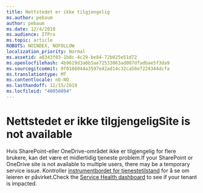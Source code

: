 ```yaml
---
title: Nettstedet er ikke tilgjengelig
ms.author: pebaum
author: pebaum
ms.date: 12/4/2018
ms.audience: ITPro
ms.topic: article
ROBOTS: NOINDEX, NOFOLLOW
localization_priority: Normal
ms.assetid: a8343f03-1b8c-4c29-be84-72b025e51d72
ms.openlocfilehash: 4b9619d3a0b5ae72533063ad007dfadbae5f3da9
ms.sourcegitcommit: 0f0186044a3597e42ad14c32ca58e7224344dcfa
ms.translationtype: MT
ms.contentlocale: nb-NO
ms.lasthandoff: 12/15/2019
ms.locfileid: "40050894"
---
```

# <a name="site-is-not-available"></a><span data-ttu-id="3a11d-102">Nettstedet er ikke tilgjengelig</span><span class="sxs-lookup"><span data-stu-id="3a11d-102">Site is not available</span></span>

<span data-ttu-id="3a11d-103">Hvis SharePoint-eller OneDrive-området ikke er tilgjengelig for flere brukere, kan det være et midlertidig tjeneste problem.</span><span class="sxs-lookup"><span data-stu-id="3a11d-103">If your SharePoint or OneDrive site is not available to multiple users, there may be a temporary service issue.</span></span> <span data-ttu-id="3a11d-104">Kontroller [instrumentbordet for tjenestetilstand](https://admin.microsoft.com/AdminPortal/Home#/servicehealth) for å se om leieren er påvirket.</span><span class="sxs-lookup"><span data-stu-id="3a11d-104">Check the [Service Health dashboard](https://admin.microsoft.com/AdminPortal/Home#/servicehealth) to see if your tenant is impacted.</span></span> 
  

